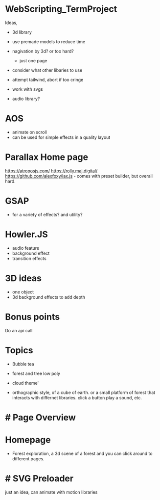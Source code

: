 # WebScripting_TermProject
 
Ideas,
- 3d library
- use premade models to reduce time
- nagivation by 3d? or too hard?
    - just one page
- consider what other libaries to use
- attempt tailwind, abort if too cringe
- work with svgs

- audio library?

# AOS
- animate on scroll 
- can be used for simple effects in a quality layout

# Parallax Home page
https://atroposjs.com/
https://rolly.maj.digital/
https://github.com/alexfoxy/lax.js - comes with preset builder, but overall hard.


# GSAP
- for a variety of effects? and utility?

# Howler.JS
- audio feature
- background effect
- transition effects

# 3D ideas
- one object 
- 3d background effects to add depth

# Bonus points
Do an api call

# Topics
- Bubble tea
- forest and tree low poly
- cloud theme'

- orthographic style, of a cube of earth. or a small platform of forest that interacts with differnet libraries. click a button play a sound, etc.


# # Page Overview
# Homepage
- Forest exploration, a 3d scene of a forest and you can click around to different pages.

# # SVG Preloader
 just an idea, can animate with motion libraries
